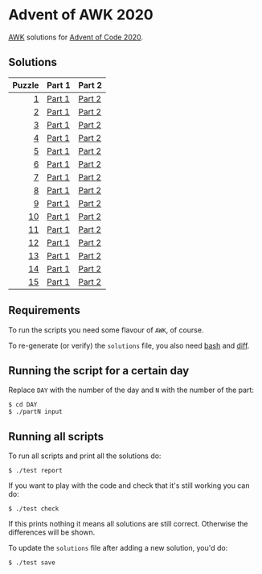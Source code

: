 # Advent of AWK 2020

[AWK](https://en.wikipedia.org/wiki/AWK) solutions for
[Advent of Code 2020](https://adventofcode.com/2020).

## Solutions

| Puzzle   | Part 1             | Part 2             |
| --------:| ------------------ | ------------------ |
| [1][1]   | [Part 1](01/part1) | [Part 2](01/part1) |
| [2][2]   | [Part 1](02/part1) | [Part 2](02/part1) |
| [3][3]   | [Part 1](03/part1) | [Part 2](03/part1) |
| [4][4]   | [Part 1](04/part1) | [Part 2](04/part1) |
| [5][5]   | [Part 1](05/part1) | [Part 2](05/part1) |
| [6][6]   | [Part 1](06/part1) | [Part 2](06/part1) |
| [7][7]   | [Part 1](07/part1) | [Part 2](07/part1) |
| [8][8]   | [Part 1](08/part1) | [Part 2](08/part1) |
| [9][9]   | [Part 1](09/part1) | [Part 2](09/part1) |
| [10][10] | [Part 1](10/part1) | [Part 2](10/part1) |
| [11][11] | [Part 1](11/part1) | [Part 2](11/part1) |
| [12][12] | [Part 1](12/part1) | [Part 2](12/part1) |
| [13][13] | [Part 1](13/part1) | [Part 2](13/part1) |
| [14][14] | [Part 1](14/part1) | [Part 2](14/part1) |
| [15][15] | [Part 1](15/part1) | [Part 2](15/part1) |

## Requirements

To run the scripts you need some flavour of `AWK`, of course.

To re-generate (or verify) the `solutions` file, you also need
[bash](https://en.wikipedia.org/wiki/Bash_(Unix_shell)) and
[diff](https://en.wikipedia.org/wiki/Diff).

## Running the script for a certain day

Replace `DAY` with the number of the day and `N` with the number of the part:

	$ cd DAY
	$ ./partN input

## Running all scripts

To run all scripts and print all the solutions do:

	$ ./test report

If you want to play with the code and check that it's still working you can
do:

	$ ./test check

If this prints nothing it means all solutions are still correct.
Otherwise the differences will be shown.

To update the `solutions` file after adding a new solution, you'd do:

	$ ./test save

[1]: https://adventofcode.com/2020/day/1
[2]: https://adventofcode.com/2020/day/2
[3]: https://adventofcode.com/2020/day/3
[4]: https://adventofcode.com/2020/day/4
[5]: https://adventofcode.com/2020/day/5
[6]: https://adventofcode.com/2020/day/6
[7]: https://adventofcode.com/2020/day/7
[8]: https://adventofcode.com/2020/day/8
[9]: https://adventofcode.com/2020/day/9
[10]: https://adventofcode.com/2020/day/10
[11]: https://adventofcode.com/2020/day/11
[12]: https://adventofcode.com/2020/day/12
[13]: https://adventofcode.com/2020/day/13
[14]: https://adventofcode.com/2020/day/14
[15]: https://adventofcode.com/2020/day/15
